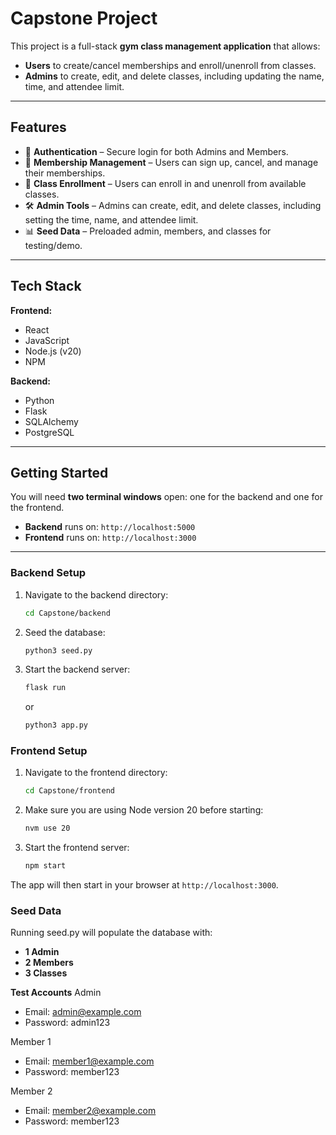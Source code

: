 # Capstone Project  

This project is a full-stack **gym class management application** that allows:  
- **Users** to create/cancel memberships and enroll/unenroll from classes.  
- **Admins** to create, edit, and delete classes, including updating the name, time, and attendee limit.  

---

## Features  

- 🔑 **Authentication** – Secure login for both Admins and Members.  
- 👤 **Membership Management** – Users can sign up, cancel, and manage their memberships.  
- 📅 **Class Enrollment** – Users can enroll in and unenroll from available classes.  
- 🛠 **Admin Tools** – Admins can create, edit, and delete classes, including setting the time, name, and attendee limit.  
- 📊 **Seed Data** – Preloaded admin, members, and classes for testing/demo.  

---

## Tech Stack  

**Frontend:**  
- React  
- JavaScript  
- Node.js (v20)  
- NPM  

**Backend:**  
- Python  
- Flask  
- SQLAlchemy  
- PostgreSQL  

---

## Getting Started  

You will need **two terminal windows** open: one for the backend and one for the frontend.  

- **Backend** runs on: `http://localhost:5000`  
- **Frontend** runs on: `http://localhost:3000`  

---

### Backend Setup  

1. Navigate to the backend directory:  
   ```bash
   cd Capstone/backend
   ```
2. Seed the database:
   ```bash
   python3 seed.py
   ```
3. Start the backend server:
   ```bash
   flask run
   ```
   or
   ```bash
   python3 app.py
   ```
   
### Frontend Setup

1. Navigate to the frontend directory:
   ```bash
   cd Capstone/frontend
   ```
2. Make sure you are using Node version 20 before starting:
   ```bash
   nvm use 20
   ```
3. Start the frontend server:
   ```bash
   npm start
   ```
   
The app will then start in your browser at `http://localhost:3000`.

### Seed Data

Running seed.py will populate the database with:
- **1 Admin**
- **2 Members**
- **3 Classes**

**Test Accounts**
Admin
- Email: admin@example.com
- Password: admin123

Member 1
- Email: member1@example.com
- Password: member123

Member 2
- Email: member2@example.com
- Password: member123
